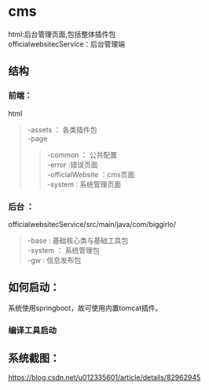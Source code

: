 # cms

html:后台管理页面,包括整体插件包<br />
officialwebsitecService：后台管理端<br/>

## 结构
### 前端：
  html <br />
  >-assets ： 各类插件包 <br />
  >-page <br/>
   >>-common ： 公共配置<br/>
   >>-error :错误页面 <br />
   >>-officialWebsite ：cms页面 <br/>
   >>-system : 系统管理页面 <br />
### 后台 ：
  officialwebsitecService/src/main/java/com/biggirlo/ <br/>
  >-base : 基础核心类与基础工具包<br/>
  >-system ： 系统管理包<br/>
  >-gw : 信息发布包<br/>

## 如何启动：
系统使用springboot，故可使用内置tomcat插件。
### 编译工具启动
  

## 系统截图：
https://blog.csdn.net/u012335601/article/details/82962945
